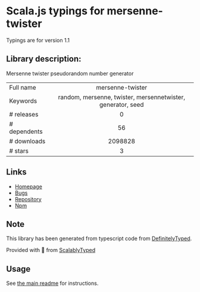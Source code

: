 
# Scala.js typings for mersenne-twister

Typings are for version 1.1

## Library description:
Mersenne twister pseudorandom number generator

|                    |                 |
| ------------------ | :-------------: |
| Full name          | mersenne-twister |
| Keywords           | random, mersenne, twister, mersennetwister, generator, seed |
| # releases         | 0 |
| # dependents       | 56 |
| # downloads        | 2098828 |
| # stars            | 3 |

## Links
- [Homepage](https://github.com/boo1ean/mersenne-twister)
- [Bugs](https://github.com/boo1ean/mersenne-twister/issues)
- [Repository](https://github.com/boo1ean/mersenne-twister)
- [Npm](https://www.npmjs.com/package/mersenne-twister)
    


## Note
This library has been generated from typescript code from [DefinitelyTyped](https://definitelytyped.org).

Provided with :purple_heart: from [ScalablyTyped](https://github.com/oyvindberg/ScalablyTyped)

## Usage
See [the main readme](../../readme.md) for instructions.


